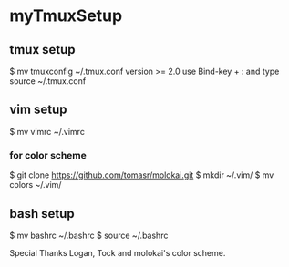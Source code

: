 # myTmuxSetup

## tmux setup
$ mv tmuxconfig ~/.tmux.conf
version >= 2.0
use Bind-key + :
and type source ~/.tmux.conf

## vim setup
$ mv vimrc ~/.vimrc

### for color scheme
$ git clone https://github.com/tomasr/molokai.git
$ mkdir ~/.vim/
$ mv colors ~/.vim/

## bash setup
$ mv bashrc ~/.bashrc
$ source ~/.bashrc

Special Thanks
Logan, Tock and molokai's color scheme.
